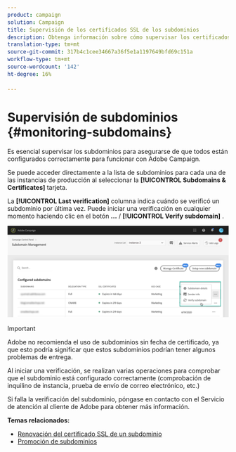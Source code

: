 ```yaml
---
product: campaign
solution: Campaign
title: Supervisión de los certificados SSL de los subdominios
description: Obtenga información sobre cómo supervisar los certificados SSL de los subdominios
translation-type: tm+mt
source-git-commit: 317b4c1cee34667a36f5e1a1197649bfd69c151a
workflow-type: tm+mt
source-wordcount: '142'
ht-degree: 16%

---
```



# Supervisión de subdominios {#monitoring-subdomains}

Es esencial supervisar los subdominios para asegurarse de que todos están configurados correctamente para funcionar con Adobe Campaign.

Se puede acceder directamente a la lista de subdominios para cada una de las instancias de producción al seleccionar la **[!UICONTROL Subdomains & Certificates]** tarjeta.

La **[!UICONTROL Last verification]** columna indica cuándo se verificó un subdominio por última vez. Puede iniciar una verificación en cualquier momento haciendo clic en el botón **...** / **[!UICONTROL Verify subdomain]** .

![](assets/subdomain_verification.png)

>[!IMPORTANT]
>
>Adobe no recomienda el uso de subdominios sin fecha de certificado, ya que esto podría significar que estos subdominios podrían tener algunos problemas de entrega.

Al iniciar una verificación, se realizan varias operaciones para comprobar que el subdominio está configurado correctamente (comprobación de inquilino de instancia, prueba de envío de correo electrónico, etc.)

Si falla la verificación del subdominio, póngase en contacto con el Servicio de atención al cliente de Adobe para obtener más información.

**Temas relacionados:**

* [Renovación del certificado SSL de un subdominio](../../subdomains-certificates/using/renewing-subdomain-certificate.md)
* [Promoción de subdominios](../../subdomains-certificates/using/subdomains-branding.md)
